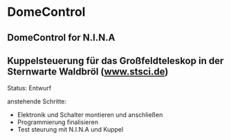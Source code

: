 # DomeControl
DomeControl for N.I.N.A
--------------------------

Kuppelsteuerung für das Großfeldteleskop in der Sternwarte Waldbröl (www.stsci.de)
------------------------
Status: Entwurf

anstehende Schritte:
 - Elektronik und Schalter montieren und anschließen
 - Programmierung finalisieren 
 - Test steurung mit N.I.N.A und Kuppel